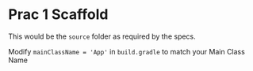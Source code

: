 # Prac 1 Scaffold

This would be the `source` folder as required by the specs.

Modify `mainClassName = 'App'` in `build.gradle` to match your Main Class Name